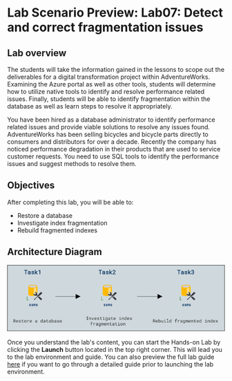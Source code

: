 # Lab Scenario Preview: Lab07: Detect and correct fragmentation issues

## Lab overview

The students will take the information gained in the lessons to scope out the deliverables for a digital transformation project within AdventureWorks. Examining the Azure portal as well as other tools, students will determine how to utilize native tools to identify and resolve performance related issues. Finally, students will be able to identify fragmentation within the database as well as learn steps to resolve it appropriately.

You have been hired as a database administrator to identify performance related issues and provide viable solutions to resolve any issues found. AdventureWorks has been selling bicycles and bicycle parts directly to consumers and distributors for over a decade. Recently the company has noticed performance degradation in their products that are used to service customer requests. You need to use SQL tools to identify the performance issues and suggest methods to resolve them.

## Objectives

After completing this lab, you will be able to:

- Restore a database
- Investigate index fragmentation
- Rebuild fragmented indexes

## Architecture Diagram

![](../images/preview07.png)

Once you understand the lab's content, you can start the Hands-on Lab by clicking the **Launch** button located in the top right corner. This will lead you to the lab environment and guide. You can also preview the full lab guide [here](https://experience.cloudlabs.ai/#/labguidepreview/5f2fa46f-171b-47c3-a1a3-ff64f045273b) if you want to go through a detailed guide prior to launching the lab environment. 
